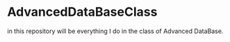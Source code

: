 # AdvancedDataBaseClass

in this repository will be everything I do in the class of Advanced DataBase.